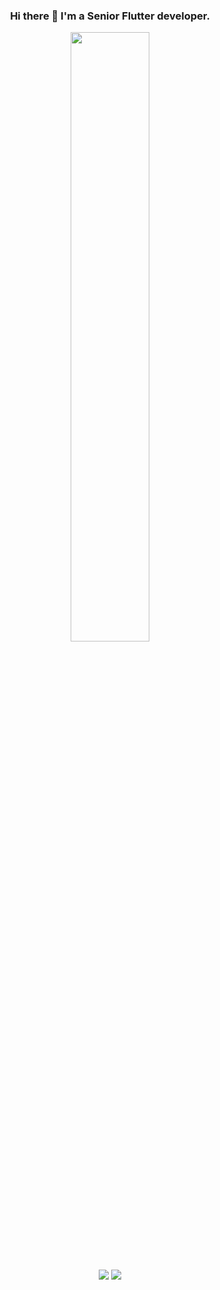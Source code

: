

<h3 align="center">Hi there 👋 I'm a Senior Flutter developer.</h3>

<div align="center">
  <a href="https://github.com/c0nevski/">
    <img src="https://media3.giphy.com/media/E89xxATM4iZoPdr6Tb/giphy.gif?cid=ecf05e47csj5o5f4eabprw20lps57crr0o2x8p8gc40mla39&rid=giphy.gif&ct=g" width="50%"/>
  </a>
</div>
  
</div>
  
  ##
 
<div align="center"> 
  <a href = "mailto:z.conevski@yahoo.com"><img src="https://img.shields.io/badge/-Email-%23333?style=for-the-badge&logo=yahoo&logoColor=white" target="_blank"></a>
  <a href="https://www.linkedin.com/in/zoran-conevski-754221118/" target="_blank"><img src="https://img.shields.io/badge/-LinkedIn-%230077B5?style=for-the-badge&logo=linkedin&logoColor=white" target="_blank"></a> 
  
  
 
 
</div>
